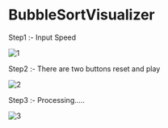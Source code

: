 # BubbleSortVisualizer

Step1 :- Input Speed 

![1](https://user-images.githubusercontent.com/80538677/211265560-2ba0a00c-1954-4ab3-9d07-7b56ae0626ef.png)

Step2 :- There are two buttons reset and play

![2](https://user-images.githubusercontent.com/80538677/211265653-5bf69553-f9ff-4ed6-9479-548f4c14853f.png)

Step3 :- Processing.....

![3](https://user-images.githubusercontent.com/80538677/211265704-0315b9cf-4e0a-4628-9816-9f55cf32a836.png)

